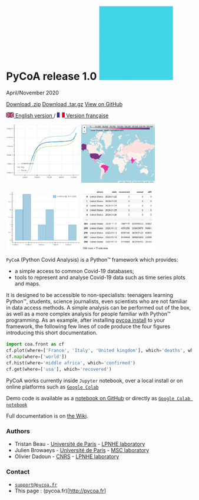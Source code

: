 #  PyCoA release 1.0 <img src="fig/logo-anime.gif" width="200px" align=down> 
April/November 2020

<section id="downloads" class="clearfix">
  <a href="https://github.com/coa-project/pycoa/zipball/main" id="download-zip" class="button"><span>Download .zip</span></a>
  <a href="https://github.com/coa-project/pycoa/tarball/main" id="download-tar-gz" class="button"><span>Download .tar.gz</span></a>
  <a href="https://github.com/coa-project/pycoa/" id="view-on-github" class="button"><span>View on GitHub</span></a>
</section>

[<img src="fig/UK.png" height="14px" alt="UK flag"> English  version ](https://tjbtjbtjb.github.io/pycoa) / 
[ <img src="fig/FR.png" height="14px" alt="FR flag"> Version française ](https://tjbtjbtjb.github.io/pycoa/index_FR)

<img src="fig/pycoa_plot_example.png" width="200px" align=down> <img src="fig/pycoa_map_example.png" width="200px" align=down> 

<img src="fig/pycoa_hist_example.png" width="200px" align=down> <img src="fig/pycoa_get_example.png" width="200px" align=down> 

`PyCoA` (Python Covid Analysis) is a Python™ framework which provides:
- a simple access to common Covid-19 databases;
- tools to represent and analyse Covid-19 data such as time series plots and maps.

It is designed to be accessible to non-specialists: teenagers learning Python™, students, science journalists, even scientists who are not familiar in data access methods. A simple analysis can be performed out of the box, as well as a more complex analysis for people familiar with Python™ programming. As an example, after installing [pycoa install](https://github.com/tjbtjbtjb/pycoa/wiki/Install) to your framework, the following few lines of code produce the four figures introducing this short documentation.

```python
import coa.front as cf
cf.plot(where=['France', 'Italy', 'United kingdom'], which='deaths', what='cumul')
cf.map(where=['world'])
cf.hist(where='middle africa', which='confirmed')
cf.get(where=['usa'], which='recovered')
```

PyCoA works currently inside `Jupyter` notebook, over a local install or on online platforms such as [`Google Colab`](https://colab.research.google.com/)

Demo code is available as a [notebook on GitHub](https://github.com/coa-project/coabook/blob/master/demo_pycoa.ipynb) or directly as [`Google Colab notebook`](https://colab.research.google.com/github/coa-project/coabook/blob/master/demo_pycoa.ipynb)

Full documentation is on [the Wiki](https://github.com/coa-project/pycoa/wiki/Home).

### Authors

* Tristan Beau - [Université de Paris](http://u-paris.fr) - [LPNHE laboratory](http://lpnhe.in2p3.fr/)
* Julien Browaeys - [Université de Paris](http://u-paris.fr) - [MSC laboratory](http://www.msc.univ-paris-diderot.fr/)
* Olivier Dadoun - [CNRS](http://cnrs.fr) - [LPNHE laboratory](http://lpnhe.in2p3.fr/)

### Contact
* [`support@pycoa.fr`](mailto:support@pycoa.fr)
* This page : (pycoa.fr)[http://pycoa.fr]
